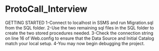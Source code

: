 # ProtoCall_Interview

GETTING STARTED
1-Connect to localhost in SSMS and run Migration.sql from the SQL folder.
2-Use the two remaining sql files in the SQL folder to create the two stored procedures needed.
3-Check the connection string on line 16 of Web.config to ensure that the Data Source and Initial Catalog match your local setup.
4-You may now begin debugging the project.
